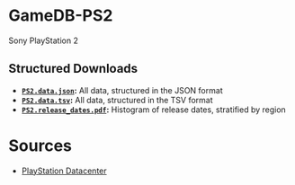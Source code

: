 # GameDB-PS2
Sony PlayStation 2

## Structured Downloads
* **[`PS2.data.json`](https://github.com/niemasd/GameDB-PS2/releases/latest/download/PS2.data.json):** All data, structured in the JSON format
* **[`PS2.data.tsv`](https://github.com/niemasd/GameDB-PS2/releases/latest/download/PS2.data.tsv):** All data, structured in the TSV format
* **[`PS2.release_dates.pdf`](https://github.com/niemasd/GameDB-PS2/releases/latest/download/PS2.release_dates.pdf):** Histogram of release dates, stratified by region

# Sources
* [PlayStation Datacenter](https://psxdatacenter.com/)
